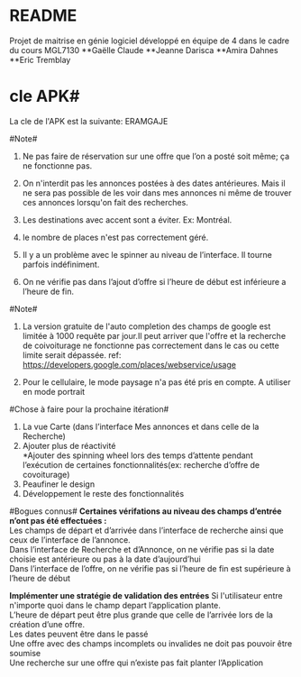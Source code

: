 # README #
Projet de maitrise en génie logiciel développé en équipe de 4 dans le cadre du cours MGL7130
**Gaëlle Claude
**Jeanne Darisca
**Amira Dahnes
**Eric Tremblay


# cle APK#
La cle de l'APK est la suivante: ERAMGAJE

#Note#
<!-- 26 avril 2015 -->

1. Ne pas faire de réservation sur une offre que l’on a posté soit même; ça ne fonctionne pas.

2. On n'interdit pas les annonces postées à des dates antérieures. Mais il ne sera pas possible de les voir dans mes annonces ni même de trouver ces annonces lorsqu'on fait des recherches.

3. Les destinations avec accent sont a éviter. Ex: Montréal.
 
4. le nombre de places n'est pas correctement géré.

5. Il y a un problème avec le spinner au niveau de l’interface. Il tourne parfois indéfiniment.

6. On ne vérifie pas dans l’ajout d’offre si l’heure de début est inférieure a l’heure de fin.


#Note#
<!-- 22 mars 2015 -->

1. La version gratuite de l'auto completion des champs de google est limitée à 1000 requête par jour.Il peut arriver que l'offre et la recherche de coivoiturage ne fonctionne pas correctement  dans le cas ou cette limite serait dépassée. ref: https://developers.google.com/places/webservice/usage

2. Pour le cellulaire, le mode paysage n'a pas été pris en compte. A utiliser en mode portrait

#Chose à faire pour la prochaine itération#

1. La vue Carte (dans l’interface Mes annonces et dans celle de la Recherche)  
2. Ajouter plus de réactivité  
    *Ajouter des spinning wheel lors des temps d’attente pendant l’exécution de certaines fonctionnalités(ex: recherche d’offre de covoiturage)  
3. Peaufiner le design  
4. Développement le reste des fonctionnalités

#Bogues connus#
**Certaines vérifations au niveau des champs d’entrée n’ont pas été effectuées :**  
       Les champs de départ et d’arrivée dans l’interface de recherche ainsi que ceux de l’interface de l’annonce.   
       Dans l’interface de Recherche et d’Annonce, on ne vérifie pas si la date choisie est antérieure ou pas à la date d’aujourd’hui  
       Dans l’interface de l’offre, on ne vérifie pas si l’heure de fin est supérieure à l’heure de début  

**Implémenter une stratégie de validation des entrées** 
      Si l'utilisateur entre n'importe quoi dans le champ depart l’application plante.  
      L’heure de départ peut être plus grande que celle de l’arrivée lors de la création d’une offre.  
      Les dates peuvent être dans le passé  
      Une offre avec des champs incomplets ou invalides ne doit pas pouvoir être soumise  
      Une recherche sur une offre qui n’existe pas fait planter l’Application
